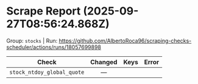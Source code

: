# Scrape Report (2025-09-27T08:56:24.868Z)

Group: `stocks`  |  Run: https://github.com/AlbertoRoca96/scraping-checks-scheduler/actions/runs/18057699898

| Check | Changed | Keys | Error |
|---|:---:|:--|:--|
| `stock_ntdoy_global_quote` | — |  |  |
